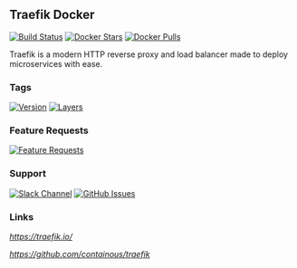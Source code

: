 [travis_logo]: https://travis-ci.org/stlouisn/traefik_docker.svg?branch=master
[travis_url]: https://travis-ci.org/stlouisn/traefik_docker
[docker_stars_logo]: https://img.shields.io/docker/stars/stlouisn/traefik.svg
[docker_pulls_logo]: https://img.shields.io/docker/pulls/stlouisn/traefik.svg
[docker_hub_url]: https://hub.docker.com/r/stlouisn/traefik
[microbadger_url]: https://microbadger.com/images/stlouisn/traefik
[feathub_data]: http://feathub.com/stlouisn/traefik_docker?format=svg
[feathub_url]: http://feathub.com/stlouisn/traefik_docker
[issues_url]: https://github.com/stlouisn/traefik_docker/issues
[slack_url]: https://stlouisn.slack.com/messages/CBRNYGY3V

## Traefik Docker

[![Build Status][travis_logo]][travis_url]
[![Docker Stars][docker_stars_logo]][docker_hub_url]
[![Docker Pulls][docker_pulls_logo]][docker_hub_url]

Traefik is a modern HTTP reverse proxy and load balancer made to deploy microservices with ease.

### Tags

[![Version](https://images.microbadger.com/badges/version/stlouisn/traefik:latest.svg)][microbadger_url]
[![Layers](https://images.microbadger.com/badges/image/stlouisn/traefik:latest.svg)][microbadger_url]

### Feature Requests

[![Feature Requests][feathub_data]][feathub_url]

### Support

[![Slack Channel](https://img.shields.io/badge/-message-no.svg?colorA=a7a7a7&colorB=3eb991&logo=slack&logoWidth=14)][slack_url]
[![GitHub Issues](https://img.shields.io/badge/-issues-no.svg?colorA=a7a7a7&colorB=e01563&logo=github&logoWidth=14)][issues_url]

### Links

*https://traefik.io/*

*https://github.com/containous/traefik*
